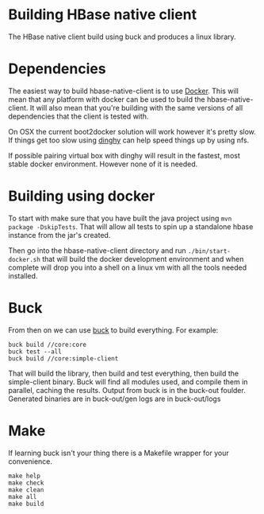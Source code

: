 <!---
Licensed to the Apache Software Foundation (ASF) under one
or more contributor license agreements.  See the NOTICE file
distributed with this work for additional information
regarding copyright ownership.  The ASF licenses this file
to you under the Apache License, Version 2.0 (the
"License"); you may not use this file except in compliance
with the License.  You may obtain a copy of the License at

  http://www.apache.org/licenses/LICENSE-2.0

Unless required by applicable law or agreed to in writing,
software distributed under the License is distributed on an
"AS IS" BASIS, WITHOUT WARRANTIES OR CONDITIONS OF ANY
KIND, either express or implied.  See the License for the
specific language governing permissions and limitations
under the License.
-->

# Building HBase native client

The HBase native client build using buck and produces a linux library.


# Dependencies

The easiest way to build hbase-native-client is to
use [Docker](https://www.docker.com/). This will mean that any platform
with docker can be used to build the hbase-native-client. It will also
mean that you're building with the same versions of all dependencies that
the client is tested with.

On OSX the current boot2docker solution will work however it's pretty
slow. If things get too slow using [dinghy](https://github.com/codekitchen/dinghy)
can help speed things up by using nfs.

If possible pairing virtual box with dinghy will result in the fastest,
most stable docker environment. However none of it is needed.

# Building using docker

To start with make sure that you have built the java project using
`mvn package -DskipTests`. That will allow all tests to spin up a standalone
hbase instance from the jar's created.

Then go into the hbase-native-client directory and run `./bin/start-docker.sh`
that will build the docker development environment and when complete will
drop you into a shell on a linux vm with all the tools needed installed.

# Buck

From then on we can use [buck](https://buckbuild.com/) to build everything.
For example:
```
buck build //core:core
buck test --all
buck build //core:simple-client
```

That will build the library, then build and test everything, then build
the simple-client binary. Buck will find all modules used, and compile
them in parallel, caching the results. Output from buck is in the buck-out
foulder. Generated binaries are in buck-out/gen logs are in buck-out/logs


# Make

If learning buck isn't your thing there is a Makefile wrapper for your
convenience.

```
make help
make check
make clean
make all
make build
```
